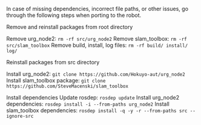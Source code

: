 In case of missing dependencies, incorrect file paths, or other issues, go through the following steps when porting to the robot.

Remove and reinstall packages from root directory

Remove urg_node2: ``` rm -rf src/urg_node2 ```
Remove slam_toolbox: ``` rm -rf src/slam_toolbox ```
Remove build, install, log files: ``` rm -rf build/ install/ log/ ```

Reinstall packages from src directory

Install urg_node2: ``` git clone https://github.com/Hokuyo-aut/urg_node2 ```
Install slam_toolbox package: ``` git clone https://github.com/SteveMacenski/slam_toolbox ```

Install dependencies
Update rosdep: ``` rosdep update ```
Install urg_node2 dependencies: ``` rosdep install -i --from-paths urg_node2 ```
Install slam_toolbox dependencies: ``` rosdep install -q -y -r --from-paths src --ignore-src ```

